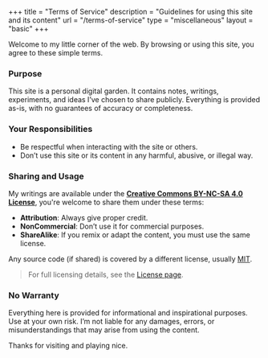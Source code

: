 +++
title = "Terms of Service"
description = "Guidelines for using this site and its content"
url = "/terms-of-service"
type = "miscellaneous"
layout = "basic"
+++

Welcome to my little corner of the web. By browsing or using this site, you agree to these simple terms.

### Purpose

This site is a personal digital garden. It contains notes, writings, experiments, and ideas I’ve chosen to share publicly. Everything is provided as-is, with no guarantees of accuracy or completeness.

### Your Responsibilities

- Be respectful when interacting with the site or others.
- Don’t use this site or its content in any harmful, abusive, or illegal way.

### Sharing and Usage

My writings are available under the **[Creative Commons BY-NC-SA 4.0 License](https://creativecommons.org/licenses/by-nc-sa/4.0/)**, you're welcome to share them under these terms:

- **Attribution**: Always give proper credit.
- **NonCommercial**: Don’t use it for commercial purposes.
- **ShareAlike**: If you remix or adapt the content, you must use the same license.

Any source code (if shared) is covered by a different license, usually [MIT](https://opensource.org/licenses/MIT).

> For full licensing details, see the [License page](/license).

### No Warranty

Everything here is provided for informational and inspirational purposes. Use at your own risk. I’m not liable for any damages, errors, or misunderstandings that may arise from using the content.

Thanks for visiting and playing nice.
